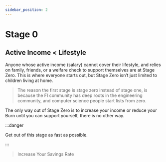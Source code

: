 ```yaml
---
sidebar_position: 2
---
```


# Stage 0

## Active Income < Lifestyle

Anyone whose active income (salary) cannot cover their lifestyle, and relies on family, friends, or a welfare check to support themselves are at Stage Zero. This is where everyone starts out, but Stage Zero isn’t just limited to children living at home. 

>The reason the first stage is stage zero instead of stage one, is because the FI community has deep roots in the engineering community, and computer science people start lists from zero.

The only way out of Stage Zero is to increase your income or reduce your Burn until you can support yourself, there is no other way. 

:::danger 

Get out of this stage as fast as possible.

:::

>Increase Your Savings Rate